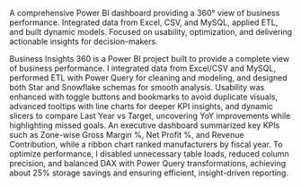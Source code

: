 A comprehensive Power BI dashboard providing a 360° view of business performance. Integrated data from Excel, CSV, and MySQL, applied ETL, and built dynamic models. Focused on usability, optimization, and delivering actionable insights for decision-makers.


Business Insights 360 is a Power BI project built to provide a complete view of business performance. I integrated data from Excel/CSV and MySQL, performed ETL with Power Query for cleaning and modeling, and designed both Star and Snowflake schemas for smooth analysis. Usability was enhanced with toggle buttons and bookmarks to avoid duplicate visuals, advanced tooltips with line charts for deeper KPI insights, and dynamic slicers to compare Last Year vs Target, uncovering YoY improvements while highlighting missed goals. An executive dashboard summarized key KPIs such as Zone-wise Gross Margin %, Net Profit %, and Revenue Contribution, while a ribbon chart ranked manufacturers by fiscal year. To optimize performance, I disabled unnecessary table loads, reduced column precision, and balanced DAX with Power Query transformations, achieving about 25% storage savings and ensuring efficient, insight-driven reporting.
